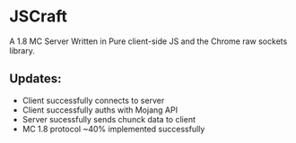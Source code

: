 JSCraft
=======

A 1.8 MC Server Written in Pure client-side JS and the Chrome raw sockets library.

Updates:
--------

* Client successfully connects to server
* Client successfully auths with Mojang API
* Server sucessfully sends chunck data to client
* MC 1.8 protocol ~40% implemented successfully
